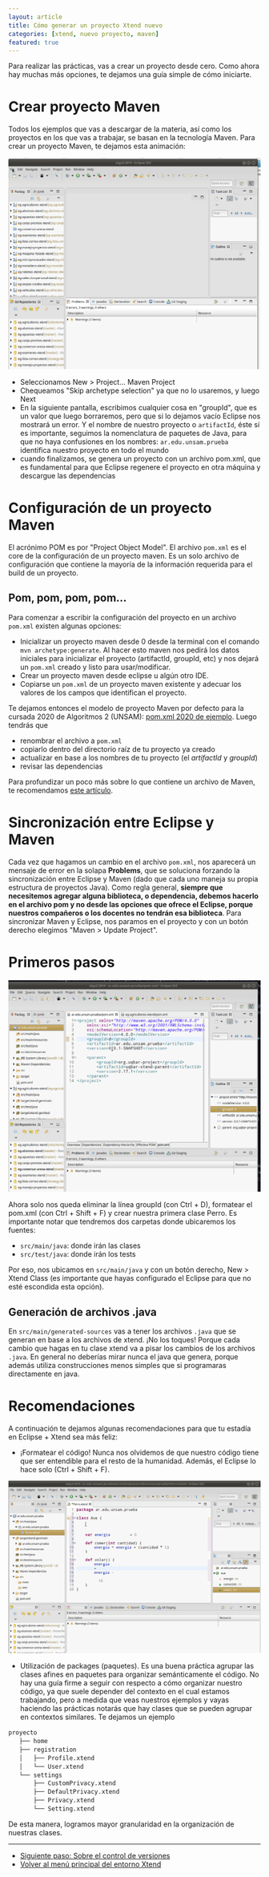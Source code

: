 ```yaml
---
layout: article
title: Cómo generar un proyecto Xtend nuevo
categories: [xtend, nuevo proyecto, maven]
featured: true
---
```


Para realizar las prácticas, vas a crear un proyecto desde cero. Como ahora hay muchas más opciones, te dejamos una guía simple de cómo iniciarte.

# Crear proyecto Maven

Todos los ejemplos que vas a descargar de la materia, así como los proyectos en los que vas a trabajar, se basan en la tecnología Maven. Para crear un proyecto Maven, te dejamos esta animación:

![image](/img/languages/creatingNewProject.gif)

- Seleccionamos New > Project... Maven Project
- Chequeamos "Skip archetype selection" ya que no lo usaremos, y luego Next
- En la siguiente pantalla, escribimos cualquier cosa en "groupId", que es un valor que luego borraremos, pero que si lo dejamos vacío Eclipse nos mostrará un error. Y el nombre de nuestro proyecto o `artifactId`, éste sí es importante, seguimos la nomenclatura de paquetes de Java, para que no haya confusiones en los nombres: `ar.edu.unsam.prueba` identifica nuestro proyecto en todo el mundo
- cuando finalizamos, se genera un proyecto con un archivo pom.xml, que es fundamental para que Eclipse regenere el proyecto en otra máquina y descargue las dependencias

#  Configuración de un proyecto Maven

El acrónimo POM es por "Project Object Model". El archivo `pom.xml` es el core de la configuración de un proyecto maven. Es un solo archivo de configuración que contiene la mayoría de la información requerida para el build de un proyecto.

## Pom, pom, pom, pom...

Para comenzar a escribir la configuración del proyecto en un archivo `pom.xml` existen algunas opciones:

- Inicializar un proyecto maven desde 0 desde la terminal con el comando `mvn archetype:generate`. Al hacer esto maven nos pedirá los datos iniciales para inicializar el proyecto (artifactId, groupId, etc) y nos dejará un `pom.xml` creado y listo para usar/modificar.
- Crear un proyecto maven desde eclipse u algún otro IDE.
- Copiarse un `pom.xml` de un proyecto maven existente y adecuar los valores de los campos que identifican el proyecto.

Te dejamos entonces el modelo de proyecto Maven por defecto para la cursada 2020 de Algoritmos 2 (UNSAM): [pom.xml 2020 de ejemplo](pom-algo2-2020.xml). Luego tendrás que

- renombrar el archivo a `pom.xml`
- copiarlo dentro del directorio raíz de tu proyecto ya creado
- actualizar en base a los nombres de tu proyecto (el _artifactId_ y _groupId_)
- revisar las dependencias

Para profundizar un poco más sobre lo que contiene un archivo de Maven, te recomendamos [este artículo](maven.html).

# Sincronización entre Eclipse y Maven

Cada vez que hagamos un cambio en el archivo `pom.xml`, nos aparecerá un mensaje de error en la solapa **Problems**, que se soluciona forzando la sincronización entre Eclipse y Maven (dado que cada uno maneja su propia estructura de proyectos Java). Como regla general, **siempre que necesitemos agregar alguna biblioteca, o dependencia, debemos hacerlo en el archivo pom y no desde las opciones que ofrece el Eclipse, porque nuestros compañeros o los docentes no tendrán esa biblioteca**. Para sincronizar Maven y Eclipse, nos paramos en el proyecto y con un botón derecho elegimos "Maven > Update Project".

# Primeros pasos

![image](/img/languages/firstClass.gif)

Ahora solo nos queda eliminar la línea groupId (con Ctrl + D), formatear el pom.xml (con Ctrl + Shift + F) y crear nuestra primera clase Perro. Es importante notar que tendremos dos carpetas donde ubicaremos los fuentes:

- `src/main/java`: donde irán las clases
- `src/test/java`: donde irán los tests

Por eso, nos ubicamos en `src/main/java` y con un botón derecho, New > Xtend Class (es importante que hayas configurado el Eclipse para que no esté escondida esta opción).

## Generación de archivos .java

En `src/main/generated-sources` vas a tener los archivos `.java` que se generan en base a los archivos de xtend. ¡No los toques! Porque cada cambio que hagas en tu clase xtend va a pisar los cambios de los archivos `.java`. En general no deberías mirar nunca el java que genera, porque además utiliza construcciones menos simples que si programaras directamente en java.

# Recomendaciones

A continuación te dejamos algunas recomendaciones para que tu estadía en Eclipse + Xtend sea más feliz:

- ¡Formatear el código! Nunca nos olvidemos de que nuestro código tiene que ser entendible para el resto de la humanidad. Además, el Eclipse lo hace solo (Ctrl + Shift + F).

![image](/img/languages/formattingCode.gif)

- Utilización de packages (paquetes). Es una buena práctica agrupar las clases afines en paquetes para organizar semánticamente el código. No hay una guía firme a seguir con respecto a cómo organizar nuestro código, ya que suele depender del contexto en el cual estamos trabajando, pero a medida que veas nuestros ejemplos y vayas haciendo las prácticas notarás que hay clases que se pueden agrupar en contextos similares. Te dejamos un ejemplo

```bash
proyecto
   ├── home
   ├── registration
   │   ├── Profile.xtend
   │   └── User.xtend
   └── settings
       ├── CustomPrivacy.xtend
       ├── DefaultPrivacy.xtend
       ├── Privacy.xtend
       └── Setting.xtend
```

De esta manera, logramos mayor granularidad en la organización de nuestras clases.
____

* [Siguiente paso: Sobre el control de versiones](xtend-amigandonos-git.html)
* [Volver al menú principal del entorno Xtend](xtend-principal.html)
